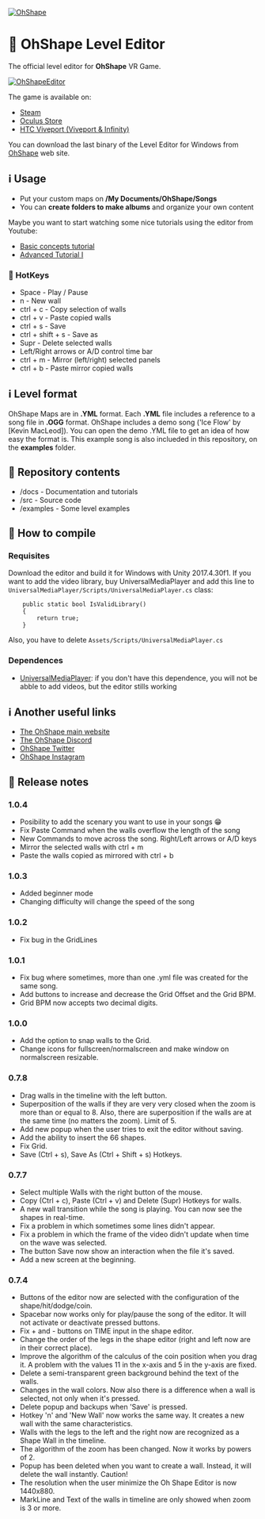 [![OhShape](https://ohshapevr.com/wp-content/uploads/2019/07/Asset-33@3x-500x68.png "OhShape")](https://ohshapevr.com)  

# 🎵 OhShape Level Editor
The official level editor for **OhShape** VR Game. 

[![OhShapeEditor](https://ohshapevr.com/ohshape-a-new-vr-rhythm-game/editor_mockup-3/  "OhShapeEditor")](#)

The game is available on:
- [Steam]
- [Oculus Store]
- [HTC Viveport (Viveport & Infinity)]

You can download the last binary of the Level Editor for Windows from [OhShape] web site.
## ℹ Usage

- Put your custom maps on **/My Documents/OhShape/Songs**
- You can **create folders to make albums** and organize your own content

Maybe you want to start watching some nice tutorials using the editor from Youtube:
- [Basic concepts tutorial]
- [Advanced Tutorial I]

### 🚀 HotKeys
- Space - Play / Pause
- n - New wall
- ctrl + c - Copy selection of walls
- ctrl + v - Paste copied walls
- ctrl + s - Save
- ctrl + shift + s - Save as
- Supr - Delete selected walls
- Left/Right arrows or A/D control time bar
- ctrl + m - Mirror (left/right) selected panels
- ctrl + b - Paste mirror copied walls

## ℹ Level format

OhShape Maps are in **.YML** format. Each **.YML** file includes a reference to a song file in **.OGG** format. OhShape includes a demo song ('Ice Flow' by [Kevin MacLeod]). You can open the demo .YML file to get an idea of how easy the format is. This example song is also inclueded in this repository, on the **examples** folder.

## 🔧 Repository contents
- /docs - Documentation and tutorials
- /src - Source code
- /examples - Some level examples

## 🔧 How to compile
### Requisites
Download the editor and build it for Windows with Unity 2017.4.30f1.
If you want to add the video library, buy UniversalMediaPlayer and add this line to `UniversalMediaPlayer/Scripts/UniversalMediaPlayer.cs` class:

```
    public static bool IsValidLibrary()
    {
        return true;
    }
```

Also, you have to delete `Assets/Scripts/UniversalMediaPlayer.cs`

### Dependences
- [UniversalMediaPlayer]: if you don't have this dependence, you will not be abble to add videos, but the editor stills working

## ℹ Another useful links
- [The OhShape main website]
- [The OhShape Discord]
- [OhShape Twitter]
- [OhShape Instagram]

## 🔧 Release notes
### 1.0.4
- Posibility to add the scenary you want to use in your songs 😁
- Fix Paste Command when the walls overflow the length of the song
- New Commands to move across the song. Right/Left arrows or A/D keys
- Mirror the selected walls with ctrl + m
- Paste the walls copied as mirrored with ctrl + b

### 1.0.3
- Added beginner mode
- Changing difficulty will change the speed of the song

### 1.0.2
- Fix bug in the GridLines

### 1.0.1
- Fix bug where sometimes, more than one .yml file was created for the same song.
- Add buttons to increase and decrease the Grid Offset and the Grid BPM.
- Grid BPM now accepts two decimal digits.

### 1.0.0
- Add the option to snap walls to the Grid.  
- Change icons for fullscreen/normalscreen and make window on normalscreen resizable.  

### 0.7.8
- Drag walls in the timeline with the left button.
- Superposition of the walls if they are very very closed when the zoom is more than or equal to 8. Also, there are superposition if the walls are at the same time (no matters the zoom). Limit of 5.
- Add new popup when the user tries to exit the editor without saving.
- Add the ability to insert the 66 shapes.
- Fix Grid.
- Save (Ctrl + s), Save As (Ctrl + Shift + s) Hotkeys.

### 0.7.7
- Select multiple Walls with the right button of the mouse.
- Copy (Ctrl + c), Paste (Ctrl + v) and Delete (Supr) Hotkeys for walls.
- A new wall transition while the song is playing. You can now see the shapes in real-time.
- Fix a problem in which sometimes some lines didn't appear.
- Fix a problem in which the frame of the video didn't update when time on the wave was selected.
- The button Save now show an interaction when the file it's saved.  
- Add a new screen at the beginning.  

### 0.7.4
- Buttons of the editor now are selected with the configuration of the shape/hit/dodge/coin. 
- Spacebar now works only for play/pause the song of the editor. It will not activate or deactivate pressed buttons. 
- Fix + and - buttons on TIME input in the shape editor. 
- Change the order of the legs in the shape editor (right and left now are in their correct place). 
- Improve the algorithm of the calculus of the coin position when you drag it. A problem with the values 11 in the x-axis and 5 in the y-axis are fixed. 
- Delete a semi-transparent green background behind the text of the walls. 
- Changes in the wall colors. Now also there is a difference when a wall is selected, not only when it's pressed. 
- Delete popup and backups when 'Save' is pressed. 
- Hotkey 'n' and 'New Wall' now works the same way. It creates a new wall with the same characteristics. 
- Walls with the legs to the left and the right now are recognized as a Shape Wall in the timeline. 
- The algorithm of the zoom has been changed. Now it works by powers of 2. 
- Popup has been deleted when you want to create a wall. Instead, it will delete the wall instantly. Caution! 
- The resolution when the user minimize the Oh Shape Editor is now 1440x880. 
- MarkLine and Text of the walls in timeline are only showed when zoom is 3 or more.  

[OhShape]: <https://ohshapevr.com>
[Steam]: <https://store.steampowered.com/app/1098100/OnShape/>
[Oculus Store]: <https://www.oculus.com/experiences/rift/2125948974167426/>
[HTC Viveport (Viveport & Infinity)]: <https://www.viveport.com/apps/f4e7ef44-f6f3-420e-93a0-fd6ea5bd38df/OhShape/>
[Basic concepts tutorial]:<https://youtu.be/GIHrbcXZna4>
[Advanced Tutorial I]:<https://youtu.be/JMCSHU7YV5U>
[UniversalMediaPlayer]: <https://assetstore.unity.com/packages/tools/video/ump-pro-win-mac-linux-webgl-83281>
[The OhShape main website]: <https://ohshapevr.com/>
[The OhShape Discord]: <https://discord.gg/jAGYAvU>
[OhShape Twitter]: <https://twitter.com/OhShape>  
[OhShape Instagram]: <https://www.instagram.com/ohshape_vr/>
